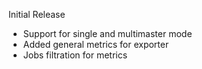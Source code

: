 Initial Release

- Support for single and multimaster mode
- Added general metrics for exporter
- Jobs filtration for metrics
